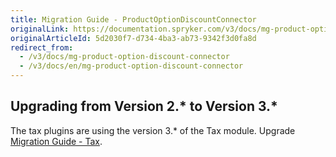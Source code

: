```yaml
---
title: Migration Guide - ProductOptionDiscountConnector
originalLink: https://documentation.spryker.com/v3/docs/mg-product-option-discount-connector
originalArticleId: 5d2030f7-d734-4ba3-ab73-9342f3d0fa8d
redirect_from:
  - /v3/docs/mg-product-option-discount-connector
  - /v3/docs/en/mg-product-option-discount-connector
---
```


## Upgrading from Version 2.* to Version 3.*
The tax plugins are using the version 3.* of the Tax module. Upgrade [Migration Guide - Tax](/docs/scos/dev/module-migration-guides/{{page.version}}/migration-guide-tax.html).
